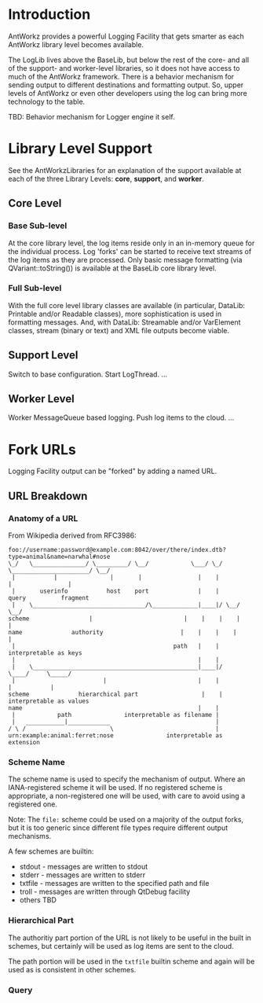 # Introduction #

AntWorkz provides a powerful Logging Facility that gets smarter as
each AntWorkz library level becomes available.

The LogLib lives above the BaseLib, but below the rest of the core-
and all of the support- and worker-level libraries,
so it does not have access to much of the AntWorkz framework.
There is a behavior mechanism for sending output to different destinations
and formatting output.
So, upper levels of AntWorkz or even other developers using the log
can bring more technology to the table.

TBD: Behavior mechanism for Logger engine it self.

# Library Level Support #

See the AntWorkzLibraries for an explanation of the support available
at each of the three Library Levels: **core**, **support**, and **worker**.

## Core Level ##

### Base Sub-level ###

At the core library level,
the log items reside only in an in-memory queue for the individual process.
Log 'forks' can be started to receive text streams of the log items
as they are processed.
Only basic message formatting (via QVariant::toString()) is available
at the BaseLib core library level.

### Full Sub-level ###

With the full core level library classes are available
(in particular, DataLib: Printable and/or Readable classes),
more sophistication is used in formatting messages.
And, with DataLib: Streamable and/or VarElement classes,
stream (binary or text) and XML file outputs become viable.

## Support Level ##

Switch to base configuration.
Start LogThread.
...

## Worker Level ##

Worker MessageQueue based logging.
Push log items to the cloud.
...

# Fork URLs #

Logging Facility output can be "forked" by adding a named URL.

## URL Breakdown ##

### Anatomy of a URL ###

From Wikipedia derived from RFC3986:

```
foo://username:password@example.com:8042/over/there/index.dtb?type=animal&name=narwhal#nose
\_/   \_______________/ \_________/ \__/            \___/ \_/ \______________________/ \__/
 |           |               |       |                |    |            |                |
 |       userinfo           host    port              |    |          query          fragment
 |    \________________________________/\_____________|____|/ \__/        \__/
scheme                 |                          |    |    |    |          |
name              authority                      |    |    |    |          |
 |                                             path   |    |    interpretable as keys
 |                                                    |    |
 |    \_______________________________________________|____|/       \____/     \_____/
 |                         |                          |    |          |           |
scheme              hierarchical part                  |    |    interpretable as values
name                                                  |    |
 |            path               interpretable as filename |
 |   ___________|____________                              |
/ \ /                        \                             |
urn:example:animal:ferret:nose               interpretable as extension

```

### Scheme Name ###

The scheme name is used to specify the mechanism of output.
Where an IANA-registered scheme it will be used.
If no registered scheme is appropriate, a non-registered one will be used,
with care to avoid using a registered one.

Note: The `file:` scheme could be used on a majority of the output forks,
but it is too generic since different file types require different
output mechanisms.

A few schemes are builtin:

  * stdout - messages are written to stdout
  * stderr - messages are written to stderr
  * txtfile - messages are written to the specified path and file
  * troll - messages are written through QtDebug facility
  * others TBD

### Hierarchical Part ###

The authoritiy part portion of the URL is not likely to be useful
in the built in schemes,
but certainly will be used as log items are sent to the cloud.

The path portion will be used in the `txtfile` builtin scheme
and again will be used as is consistent in other schemes.

### Query ###
